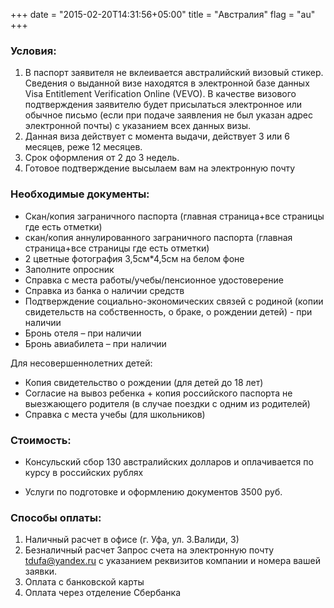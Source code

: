 +++
date = "2015-02-20T14:31:56+05:00"
title = "Австралия"
flag = "au"
+++



### Условия:

1. В паспорт заявителя не вклеивается австралийский визовый стикер. Сведения о выданной визе находятся в электронной базе данных Visa Entitlement Verification Online (VEVO). В качестве визового подтверждения заявителю будет присылаться электронное или обычное письмо (если при подаче заявления не был указан адрес электронной почты) с указанием всех данных визы.
2. Данная виза действует с момента выдачи, действует 3 или 6 месяцев, реже 12 месяцев.
3. Срок оформления от 2 до 3 недель.
4. Готовое подтверждение высылаем вам на электронную почту

### Необходимые документы:

* Скан/копия заграничного паспорта (главная страница+все страницы где есть отметки)
* скан/копия аннулированного заграничного паспорта (главная страница+все страницы где есть отметки)
* 2 цветные фотография 3,5см*4,5см на белом фоне
* Заполните опросник
* Справка с места работы/учебы/пенсионное удостоверение
* Справка из банка о наличии средств
* Подтверждение социально-экономических связей с родиной (копии свидетельств на собственность, о браке, о рождении детей) - при наличии
* Бронь отеля – при наличии
* Бронь авиабилета – при наличии

Для несовершеннолетних детей:
* Копия свидетельство о рождении (для детей до 18 лет)
* Согласие на вывоз ребенка + копия российского паспорта не выезжающего родителя (в случае поездки с одним из родителей)
* Справка с места учебы (для школьников)


### Стоимость: 

* Консульский сбор 130 австралийских долларов и оплачивается по курсу в российских рублях

* Услуги по подготовке и оформлению документов 3500 руб.

### Способы оплаты:

1. Наличный расчет в офисе (г. Уфа, ул. З.Валиди, 3)
2. Безналичный расчет 
Запрос счета на электронную почту [tdufa@yandex.ru](mailto:tdufa@yandex.ru)  с указанием реквизитов компании и номера вашей заявки. 
3. Оплата с банковской карты
4. Оплата через отделение Сбербанка
